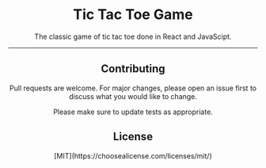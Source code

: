 <h1 align="center">Tic Tac Toe Game</h1>


<p align="center"> The classic game of tic tac toe done in React and JavaScipt. </p>

__________________________________
<h2 align="center">Contributing </h2>

<p align="center"> Pull requests are welcome. For major changes, please open an issue first to discuss what you would like to change. </p>

<p align="center"> Please make sure to update tests as appropriate. </p>

<h2 align="center"> License </h2>

<p align="center"> [MIT](https://choosealicense.com/licenses/mit/) </p>
